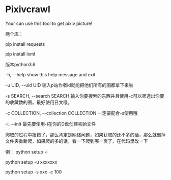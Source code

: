# Pixivcrawl
Your can use this tool to get pixiv picture!

两个库：

pip install requests

pip install lxml


版本python3.6

-h, --help            show this help message and exit

-u UID, --uid UID     输入p站作者id就能把他们所有的图都拿下来啦

-s SEARCH, --search SEARCH 输入你要搜索的东西并且使用-c可以筛选出你要的收藏数的图。最好使用日文哦。

-c COLLECTION, --collection COLLECTION 一定要配合-s使用哦

-i, --init           最先要使用-i在你的D盘创建初始文件


爬取的过程中报错了，那么肯定是网络问题，如果获取的还不多的话，那么就删掉文件夹重新爬，如果爬的多的话，看一下爬到哪一页了，在代码里改一下

例：
python setup -i

python setup -u xxxxxxx

python setup -s xxx -c 100

